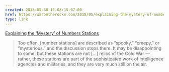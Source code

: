 ```yaml
---
created: 2018-05-30 15:03:15-07:00
href: https://warontherocks.com/2018/05/explaining-the-mystery-of-numbers-stations/
type: link
---
```


[Explaining the ‘Mystery’ of Numbers Stations](https://warontherocks.com/2018/05/explaining-the-mystery-of-numbers-stations/)

> Too often, [number stations] are described as “spooky,” “creepy,” or “mysterious,” and the discussion stops there. It may be disappointing to some, but these stations are not [...] relics of the Cold War — rather, these stations are part of the sophisticated work of intelligence agencies and militaries, and they are very much still on the air.